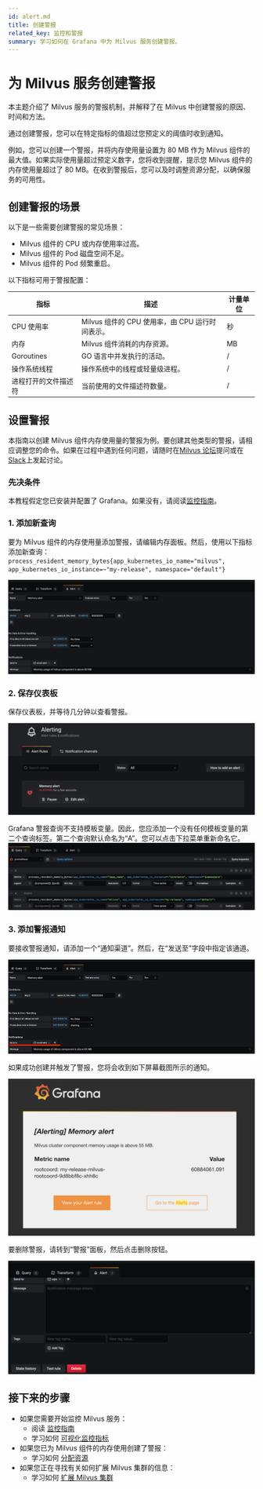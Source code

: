 ```yaml
---
id: alert.md
title: 创建警报
related_key: 监控和警报
summary: 学习如何在 Grafana 中为 Milvus 服务创建警报。
---
```


# 为 Milvus 服务创建警报

本主题介绍了 Milvus 服务的警报机制，并解释了在 Milvus 中创建警报的原因、时间和方法。

通过创建警报，您可以在特定指标的值超过您预定义的阈值时收到通知。

例如，您可以创建一个警报，并将内存使用量设置为 80 MB 作为 Milvus 组件的最大值。如果实际使用量超过预定义数字，您将收到提醒，提示您 Milvus 组件的内存使用量超过了 80 MB。在收到警报后，您可以及时调整资源分配，以确保服务的可用性。

## 创建警报的场景

以下是一些需要创建警报的常见场景：

- Milvus 组件的 CPU 或内存使用率过高。
- Milvus 组件的 Pod 磁盘空间不足。
- Milvus 组件的 Pod 频繁重启。

以下指标可用于警报配置：

| 指标   | 描述  | 计量单位  |
| --------  | --------- | -------------- |
| CPU 使用率   | Milvus 组件的 CPU 使用率，由 CPU 运行时间表示。  | 秒    |
| 内存      | Milvus 组件消耗的内存资源。  | MB    |
| Goroutines   | GO 语言中并发执行的活动。  |  /   |
| 操作系统线程   | 操作系统中的线程或轻量级进程。  |   / |
| 进程打开的文件描述符   | 当前使用的文件描述符数量。  | /    |

## 设置警报
本指南以创建 Milvus 组件内存使用量的警报为例。要创建其他类型的警报，请相应调整您的命令。如果在过程中遇到任何问题，请随时在[Milvus 论坛](https://discuss.milvus.io/)提问或在[Slack](https://join.slack.com/t/milvusio/shared_invite/zt-e0u4qu3k-bI2GDNys3ZqX1YCJ9OM~GQ)上发起讨论。

### 先决条件
本教程假定您已安装并配置了 Grafana。如果没有，请阅读[监控指南](monitor.md)。

### 1. 添加新查询
要为 Milvus 组件的内存使用量添加警报，请编辑内存面板。然后，使用以下指标添加新查询：`process_resident_memory_bytes{app_kubernetes_io_name="milvus", app_kubernetes_io_instance=~"my-release", namespace="default"}`

![Alert_metric](../../../../assets/alert_metric.png "添加警报。")

### 2. 保存仪表板
保存仪表板，并等待几分钟以查看警报。

![Alert_dashboard](../../../../assets/alert_dashboard.png "保存仪表板。")

Grafana 警报查询不支持模板变量。因此，您应添加一个没有任何模板变量的第二个查询标签。第二个查询默认命名为“A”。您可以点击下拉菜单重新命名它。
![警报查询](../../../../assets/alert_query.png "新添加的查询。")

### 3. 添加警报通知
要接收警报通知，请添加一个“通知渠道”。然后，在“发送至”字段中指定该通道。

![警报通知](../../../../assets/alert_notification.png "指定通知渠道。")

如果成功创建并触发了警报，您将会收到如下屏幕截图所示的通知。

![通知消息](../../../../assets/notification_message.png "警报已创建并触发。")

要删除警报，请转到“警报”面板，然后点击删除按钮。

![删除警报](../../../../assets/delete_alert.png "删除警报。")

## 接下来的步骤

- 如果您需要开始监控 Milvus 服务：
  - 阅读 [监控指南](monitor.md)
  - 学习如何 [可视化监控指标](visualize.md)
- 如果您已为 Milvus 组件的内存使用创建了警报：
  - 学习如何 [分配资源](allocate.md#standalone)
- 如果您正在寻找有关如何扩展 Milvus 集群的信息：
  - 学习如何 [扩展 Milvus 集群](scaleout.md)